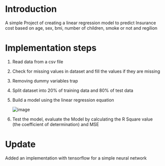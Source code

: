# Introduction
A simple Project of creating a linear regression model to predict Insurance cost based on age, sex, bmi, number of children, smoke or not and regilion

# Implementation steps 

1. Read data from a csv file
2. Check for missing values in dataset and fill the values if they are missing
3. Removing dummy variables trap
4. Split dataset into 20% of training data and 80% of test data
5. Build a model using the linear regression equation
   
   ![image](https://github.com/ngca1011/insurance-forecasting-linear-regression/assets/113590257/0b0bae1f-5da2-4e83-94f1-95002976cdd5)
7. Test the model, evaluate the Model by calculating the R Square value (the coefficient of determination) and MSE

# Update

Added an implementation with tensorflow for a simple neural network
